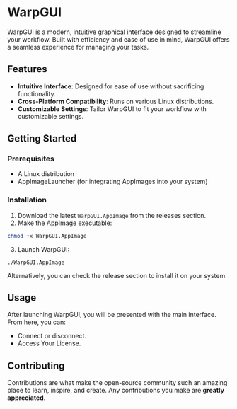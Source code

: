 # WarpGUI

WarpGUI is a modern, intuitive graphical interface designed to streamline your workflow. Built with efficiency and ease of use in mind, WarpGUI offers a seamless experience for managing your tasks.

## Features

- **Intuitive Interface**: Designed for ease of use without sacrificing functionality.
- **Cross-Platform Compatibility**: Runs on various Linux distributions.
- **Customizable Settings**: Tailor WarpGUI to fit your workflow with customizable settings.

## Getting Started

### Prerequisites

- A Linux distribution
- AppImageLauncher (for integrating AppImages into your system)

### Installation

1. Download the latest `WarpGUI.AppImage` from the releases section.
2. Make the AppImage executable:

```bash
chmod +x WarpGUI.AppImage
```
3. Launch WarpGUI:
```
./WarpGUI.AppImage
```

Alternatively, you can check the release section to install it on your system.

## Usage

After launching WarpGUI, you will be presented with the main interface. From here, you can:

- Connect or disconnect.
- Access Your License.
  
## Contributing

Contributions are what make the open-source community such an amazing place to learn, inspire, and create. Any contributions you make are **greatly appreciated**.
